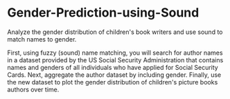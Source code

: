 # Gender-Prediction-using-Sound
Analyze the gender distribution of children's book writers and use sound to match names to gender.

First, using fuzzy (sound) name matching, you will search for author names in a dataset provided by the US Social Security Administration that contains names and genders of all individuals who have applied for Social Security Cards. 
Next, aggregate the author dataset by including gender. 
Finally, use the new dataset to plot the gender distribution of children's picture books authors over time.
